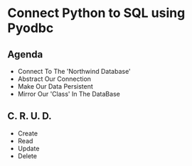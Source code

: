 # Connect Python to SQL using Pyodbc

## Agenda

- Connect To The 'Northwind Database' 
- Abstract Our Connection
- Make Our Data Persistent
- Mirror Our 'Class' In The DataBase

## C. R. U. D.
- Create
- Read
- Update
- Delete